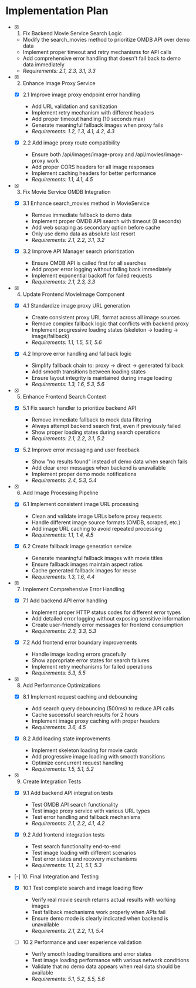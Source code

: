 


# Implementation Plan

- [x] 1. Fix Backend Movie Service Search Logic





  - Modify the search_movies method to prioritize OMDB API over demo data
  - Implement proper timeout and retry mechanisms for API calls
  - Add comprehensive error handling that doesn't fall back to demo data immediately
  - _Requirements: 2.1, 2.3, 3.1, 3.3_

- [x] 2. Enhance Image Proxy Service





  - [x] 2.1 Improve image proxy endpoint error handling


    - Add URL validation and sanitization
    - Implement retry mechanism with different headers
    - Add proper timeout handling (10 seconds max)
    - Generate meaningful fallback images when proxy fails
    - _Requirements: 1.2, 1.3, 4.1, 4.2, 4.3_

  - [x] 2.2 Add image proxy route compatibility


    - Ensure both /api/images/image-proxy and /api/movies/image-proxy work
    - Add proper CORS headers for all image responses
    - Implement caching headers for better performance
    - _Requirements: 1.1, 4.1, 4.5_

- [x] 3. Fix Movie Service OMDB Integration





  - [x] 3.1 Enhance search_movies method in MovieService


    - Remove immediate fallback to demo data
    - Implement proper OMDB API search with timeout (8 seconds)
    - Add web scraping as secondary option before cache
    - Only use demo data as absolute last resort
    - _Requirements: 2.1, 2.2, 3.1, 3.2_

  - [x] 3.2 Improve API Manager search prioritization


    - Ensure OMDB API is called first for all searches
    - Add proper error logging without falling back immediately
    - Implement exponential backoff for failed requests
    - _Requirements: 2.1, 2.3, 3.3_

- [x] 4. Update Frontend MovieImage Component





  - [x] 4.1 Standardize image proxy URL generation


    - Create consistent proxy URL format across all image sources
    - Remove complex fallback logic that conflicts with backend proxy
    - Implement progressive loading states (skeleton -> loading -> image/fallback)
    - _Requirements: 1.1, 1.5, 5.1, 5.6_

  - [x] 4.2 Improve error handling and fallback logic


    - Simplify fallback chain to: proxy -> direct -> generated fallback
    - Add smooth transitions between loading states
    - Ensure layout integrity is maintained during image loading
    - _Requirements: 1.3, 1.6, 5.3, 5.6_

- [x] 5. Enhance Frontend Search Context











  - [x] 5.1 Fix search handler to prioritize backend API










    - Remove immediate fallback to mock data filtering
    - Always attempt backend search first, even if previously failed
    - Show proper loading states during search operations
    - _Requirements: 2.1, 2.2, 3.1, 5.2_

  - [x] 5.2 Improve error messaging and user feedback








    - Show "no results found" instead of demo data when search fails
    - Add clear error messages when backend is unavailable
    - Implement proper demo mode notifications
    - _Requirements: 2.4, 5.3, 5.4_

- [x] 6. Add Image Processing Pipeline





  - [x] 6.1 Implement consistent image URL processing



    - Clean and validate image URLs before proxy requests
    - Handle different image source formats (OMDB, scraped, etc.)
    - Add image URL caching to avoid repeated processing
    - _Requirements: 1.1, 1.4, 4.5_

  - [x] 6.2 Create fallback image generation service


    - Generate meaningful fallback images with movie titles
    - Ensure fallback images maintain aspect ratios
    - Cache generated fallback images for reuse
    - _Requirements: 1.3, 1.6, 4.4_

- [x] 7. Implement Comprehensive Error Handling





  - [x] 7.1 Add backend API error handling





    - Implement proper HTTP status codes for different error types
    - Add detailed error logging without exposing sensitive information
    - Create user-friendly error messages for frontend consumption
    - _Requirements: 2.3, 3.3, 5.3_

  - [x] 7.2 Add frontend error boundary improvements



    - Handle image loading errors gracefully
    - Show appropriate error states for search failures
    - Implement retry mechanisms for failed operations
    - _Requirements: 5.3, 5.5_

- [x] 8. Add Performance Optimizations







  - [x] 8.1 Implement request caching and debouncing














    - Add search query debouncing (500ms) to reduce API calls
    - Cache successful search results for 2 hours
    - Implement image proxy caching with proper headers
    - _Requirements: 3.6, 4.5_

  - [x] 8.2 Add loading state improvements








    - Implement skeleton loading for movie cards
    - Add progressive image loading with smooth transitions
    - Optimize concurrent request handling
    - _Requirements: 1.5, 5.1, 5.2_

- [x] 9. Create Integration Tests








  - [x] 9.1 Add backend API integration tests









    - Test OMDB API search functionality
    - Test image proxy service with various URL types
    - Test error handling and fallback mechanisms
    - _Requirements: 2.1, 2.2, 4.1, 4.2_

  - [x] 9.2 Add frontend integration tests


    - Test search functionality end-to-end
    - Test image loading with different scenarios
    - Test error states and recovery mechanisms
    - _Requirements: 1.1, 2.1, 5.1, 5.3_

- [-] 10. Final Integration and Testing



  - [x] 10.1 Test complete search and image loading flow





    - Verify real movie search returns actual results with working images
    - Test fallback mechanisms work properly when APIs fail
    - Ensure demo mode is clearly indicated when backend is unavailable
    - _Requirements: 2.1, 2.2, 1.1, 5.4_

  - [ ] 10.2 Performance and user experience validation


    - Verify smooth loading transitions and error states
    - Test image loading performance with various network conditions
    - Validate that no demo data appears when real data should be available
    - _Requirements: 5.1, 5.2, 5.5, 5.6_